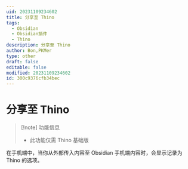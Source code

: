 ```yaml
---
uid: 20231109234602
title: 分享至 Thino
tags:
  - Obsidian
  - Obsidian插件
  - Thino
description: 分享至 Thino
author: Bon,PKMer
type: other
draft: false
editable: false
modified: 20231109234602
id: 300c9376cfb34bec
---
```


# 分享至 Thino

> [!note] 功能信息
> - 此功能仅需 Thino 基础版

在手机端中，当你从外部传入内容至 Obsidian 手机端内容时，会显示记录为 Thino 的选项。
